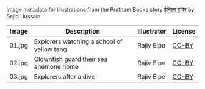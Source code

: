 Image metadata for illustrations from the Pratham Books story [ईन्डिन टॉवेर](https://storyweaver.org.in/stories/5375-indian-tower) by Sajid Hussain.

Image | Description | Illustrator | License
----- | ----------- | ----------- | -------
01.jpg | Explorers watching a school of yellow tang  | Rajiv Eipe | [CC-BY](https://creativecommons.org/licenses/by/4.0/)
02.jpg | Clownfish guard their sea anemone home | Rajiv Eipe | [CC-BY](https://creativecommons.org/licenses/by/4.0/)
03.jpg | Explorers after a dive  | Rajiv Eipe | [CC-BY](https://creativecommons.org/licenses/by/4.0/)